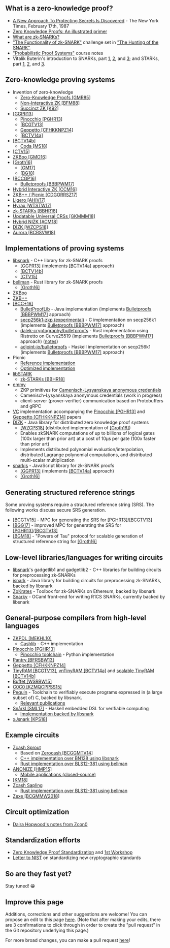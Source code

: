 ## What is a zero-knowledge proof?

- [A New Approach To Protecting Secrets Is Discovered](https://www.nytimes.com/1987/02/17/science/a-new-approach-to-protecting-secrets-is-discovered.html) - The New York Times, February 17th, 1987
- [Zero Knowledge Proofs: An illustrated primer](https://blog.cryptographyengineering.com/2014/11/27/zero-knowledge-proofs-illustrated-primer/)
- [What are zk-SNARKs?](https://z.cash/technology/zksnarks.html)
- ["The Functionality of zk-SNARK"](http://qed-it.com/2017/07/challenge-one-the-functionality-of-zk-snark/) challenge set in ["The Hunting of the SNARK"](http://qed-it.com/2017/07/the-hunting-of-the-snark/).
- ["Probabilistic Proof Systems"](http://people.cs.georgetown.edu/jthaler/COSC544.html) course notes
- Vitalik Buterin's introduction to SNARKs, part [1](https://medium.com/@VitalikButerin/quadratic-arithmetic-programs-from-zero-to-hero-f6d558cea649), [2](https://medium.com/@VitalikButerin/exploring-elliptic-curve-pairings-c73c1864e627), and [3](https://medium.com/@VitalikButerin/zk-snarks-under-the-hood-b33151a013f6); and STARKs, part [1](https://vitalik.ca/general/2017/11/09/starks_part_1.html), [2](https://vitalik.ca/general/2017/11/22/starks_part_2.html), and [3](https://vitalik.ca/general/2018/07/21/starks_part_3.html).

## Zero-knowledge proving systems

- Invention of zero-knowledge
  - [Zero-Knowledge Proofs [GMR85]](http://groups.csail.mit.edu/cis/crypto/classes/6.876/papers/gmr-ZK.pdf)
  - [Non-Interactive ZK [BFM88]](https://dl.acm.org/citation.cfm?id=62222)
  - [Succinct ZK [K92]](http://people.csail.mit.edu/vinodv/6892-Fall2013/efficientargs.pdf)
- [[GGPR13]](https://eprint.iacr.org/2012/215)
  - [Pinocchio [PGHR13]](https://eprint.iacr.org/2013/279.pdf)
  - [[BCGTV13]](https://eprint.iacr.org/2013/507)
  - [Geppetto [CFHKKNPZ14]](https://eprint.iacr.org/2014/976)
  - [[BCTV14a]](http://eprint.iacr.org/2013/879)
- [[BCTV14b]](https://eprint.iacr.org/2014/595)
  - [Coda [MS18]](https://codaprotocol.com/static/coda-whitepaper-05-10-2018-0.pdf)
- [[CTV15]](https://eprint.iacr.org/2015/377)
- [ZKBoo [GMO16]](https://eprint.iacr.org/2016/163.pdf)
- [[Groth16]](https://eprint.iacr.org/2016/260.pdf)
  - [[GM17]](https://eprint.iacr.org/2017/540.pdf)
  - [[BG18]](https://eprint.iacr.org/2018/187)
- [[BCCGP16]](https://eprint.iacr.org/2016/263.pdf)
  - [Bulletproofs [BBBPWM17]](https://web.stanford.edu/~buenz/pubs/bulletproofs.pdf)
- [Hybrid Interactive ZK [CCM16]](https://eprint.iacr.org/2016/583)
- [ZKB++ / Picnic [CDGORRSZ17]](https://eprint.iacr.org/2017/279.pdf)
- [Ligero [AHIV17]](https://acmccs.github.io/papers/p2087-amesA.pdf)
- [Hyrax [WTSTW17]](https://eprint.iacr.org/2017/1132.pdf)
- [zk-STARKs [BBHR18]](https://eprint.iacr.org/2018/046)
- [Updatable Universal CRSs [GKMMM18]](https://eprint.iacr.org/2018/280)
- [Hybrid NIZK [ACM18]](https://eprint.iacr.org/2018/557)
- [DIZK [WZCPS18]](https://eprint.iacr.org/2018/691)
- [Aurora [BCRSVW18]](https://eprint.iacr.org/2018/828.pdf)

## Implementations of proving systems

- [libsnark](https://github.com/scipr-lab/libsnark) - C++ library for zk-SNARK proofs
  - [[GGPR13]](https://eprint.iacr.org/2013/279.pdf) (implements [[BCTV14a]](http://eprint.iacr.org/2013/879) approach)
  - [[BCTV14b]](https://eprint.iacr.org/2014/595)
  - [[CTV15]](https://eprint.iacr.org/2015/377)
- [bellman](https://github.com/zkcrypto/bellman/) - Rust library for zk-SNARK proofs
  - [[Groth16]](https://eprint.iacr.org/2016/260.pdf)
- [ZKBoo](https://github.com/Sobuno/ZKBoo)
- [ZKB++](https://github.com/IAIK/gzkbpp)
- [[BCC+16]](https://eprint.iacr.org/2016/263.pdf)
  - [BulletProofLib](https://github.com/bbuenz/BulletProofLib) - Java implementation (implements [Bulletproofs [BBBPWM17]](https://web.stanford.edu/~buenz/pubs/bulletproofs.pdf) approach)
  - [secp256k1-zkp (experimental)](https://github.com/ElementsProject/secp256k1-zkp/pull/16) - C implementation on secp256k1 (implements [Bulletproofs [BBBPWM17]](https://web.stanford.edu/~buenz/pubs/bulletproofs.pdf) approach)
  - [dalek-cryptography/bulletproofs](https://github.com/dalek-cryptography/bulletproofs) - Rust implementation using Ristretto on Curve25519 (implements [Bulletproofs [BBBPWM17]](https://web.stanford.edu/~buenz/pubs/bulletproofs.pdf) approach) ([notes](https://doc-internal.dalek.rs/ristretto_bulletproofs/notes/index.html))
  - [adjoint-io/bulletproofs](https://github.com/adjoint-io/bulletproofs) - Haskell implementation on secp256k1 (implements [Bulletproofs [BBBPWM17]](https://web.stanford.edu/~buenz/pubs/bulletproofs.pdf) approach)
- Picnic
  - [Reference implementation](https://github.com/Microsoft/Picnic)
  - [Optimized implementation](https://github.com/IAIK/Picnic)
- [libSTARK](https://github.com/elibensasson/libSTARK)
  - [zk-STARKs [BBHR18]](https://eprint.iacr.org/2018/046)
- [emmy](https://github.com/xlab-si/emmy)
  - ZKP primitives for [Camenisch-Lysyanskaya anonymous credentials](https://eprint.iacr.org/2001/019.pdf)
  - Camenisch-Lysyanskaya anonymous credentials (work in progress)
  - client-server (prover-verifier) communication based on Protobuffers and gRPC
- [VC](https://archive.codeplex.com/?p=vc) implementation accompanying the [Pinocchio [PGHR13]](https://eprint.iacr.org/2013/279.pdf) and [Geppetto [CFHKKNPZ14]](https://eprint.iacr.org/2014/976) papers
- [DIZK](https://github.com/scipr-lab/dizk) - Java library for distributed zero knowledge proof systems
  - [[WZCPS18]](https://eprint.iacr.org/2018/691) (distributed implementation of [[Groth16]](https://eprint.iacr.org/2016/260.pdf))
  - Enables zkSNARK computations of up to billions of logical gates (100x larger than prior art) at a cost of 10μs per gate (100x faster than prior art)
  - Implements distributed polynomial evaluation/interpolation, distributed Lagrange polynomial computations, and distributed multi-scalar multiplication
- [snarkjs](https://github.com/iden3/snarkjs) - JavaScript library for zk-SNARK proofs
  - [[GGPR13]](https://eprint.iacr.org/2013/279.pdf) (implements [[BCTV14a]](http://eprint.iacr.org/2013/879) approach)
  - [[Groth16]](https://eprint.iacr.org/2016/260.pdf)

## Generating structured reference strings
Some proving systems require a structured reference string (SRS). The following works discuss secure SRS generation.
- [[BCGTV15]](https://ieeexplore.ieee.org/document/7163032/) - MPC for generating the SRS for [[PGHR13]](https://eprint.iacr.org/2013/279.pdf)/[[BCGTV13]](https://eprint.iacr.org/2013/507)
- [[BGG17]](https://eprint.iacr.org/2017/602) - improved MPC for generating the SRS for [[PGHR13]](https://eprint.iacr.org/2013/279.pdf)/[[BCGTV13]](https://eprint.iacr.org/2013/507)
- [[BGM18]](https://eprint.iacr.org/2017/1050) - "Powers of Tau" protocol for scalable generation of structured reference string for [[Groth16]](https://eprint.iacr.org/2016/260.pdf)

## Low-level libraries/languages for writing circuits

- [libsnark](https://github.com/scipr-lab/libsnark)'s gadgetlib1 and gadgetlib2 - C++ libraries for building circuits for preprocessing zk-SNARKs
- [jsnark](https://github.com/akosba/jsnark) - Java library for building circuits for preprocessing zk-SNARKs, backed by libsnark
- [ZoKrates](https://github.com/JacobEberhardt/ZoKrates) - Toolbox for zk-SNARKs on Ethereum, backed by libsnark
- [Snarky](https://github.com/o1-labs/snarky) - OCaml front-end for writing R1CS SNARKs, currently backed by libsnark

## General-purpose compilers from high-level languages
- [ZKPDL [MEKHL10]](https://www.usenix.org/legacy/event/sec10/tech/full_papers/Meiklejohn.pdf)
  - [Cashlib](https://github.com/brownie/cashlib) - C++ implementation
- [Pinocchio [PGHR13]](https://eprint.iacr.org/2013/279.pdf)
  - [Pinocchio toolchain](https://archive.codeplex.com/?p=vc) - Python implementation
- [Pantry [BFRSBW13]](https://arifeldman.com/pub/pantry-sosp13.pdf)
- [Geppetto [CFHKKNPZ14]](https://eprint.iacr.org/2014/976)
- [TinyRAM [BCGTV13]](https://eprint.iacr.org/2013/507), [vnTinyRAM [BCTV14a]](http://eprint.iacr.org/2013/879) and [scalable TinyRAM [BCTV14b]](https://eprint.iacr.org/2014/595)
- [Buffet [WSRBW15]](https://cs.nyu.edu/~mwalfish/papers/buffet-ndss15.pdf)
- [C0C0 [KZMQCPPSS15]](https://eprint.iacr.org/2015/1093)
- [Pequin](https://github.com/pepper-project/pequin) - Toolchain to verifiably execute programs expressed in (a large subset of) C,  backed by libsnark.
  - [Relevant publications](https://www.pepper-project.org/#publications) 
- [Snårkl [SML17]](https://link.springer.com/chapter/10.1007%2F978-3-319-73305-0_3) - Haskell embedded DSL for verifiable computing
  - [Implementation backed by libsnark](https://github.com/gstew5/snarkl)
- [xJsnark [KPS18]](https://csdl.computer.org/csdl/proceedings/sp/2018/4353/00/435301a543.pdf)


## Example circuits

- [Zcash Sprout](https://github.com/zcash/zips/blob/master/protocol/protocol.pdf)
  - Based on [Zerocash [BCGGMTV14]](https://www.ieee-security.org/TC/SP2014/papers/Zerocash_c_DecentralizedAnonymousPaymentsfromBitcoin.pdf)
  - [C++ implementation over BN128 using libsnark](https://github.com/zcash/zcash/tree/master/src/zcash/circuit)
  - [Rust implementation over BLS12-381 using bellman](https://github.com/zcash-hackworks/sapling-crypto/tree/master/src/circuit/sprout)
- [ANONIZE [HMP15]](https://eprint.iacr.org/2015/681.pdf)
  - [Mobile applications (closed-source)](https://anonize.org/)
- [[KM18]](https://eprint.iacr.org/2018/176)
- [Zcash Sapling](https://github.com/zcash/zips/blob/master/protocol/sapling.pdf)
  - [Rust implementation over BLS12-381 using bellman](https://github.com/zcash-hackworks/sapling-crypto)
- [Zexe [BCGMMW2018]](https://eprint.iacr.org/2018/962.pdf)


## Circuit optimization

- [Daira Hopwood's notes from Zcon0](https://docs.google.com/document/d/1aZ1GUAJOBFuqD4GOo9HqAH8w4xJo7HM4Bjte5-wkdnU)


## Standardization efforts

- [Zero Knowledge Proof Standardization](https://zkproof.org/) and [1st Workshop](https://zkproof.org/standards_meetings.html)
- [Letter to NIST](docs/Letter-to-NIST-20160613-Advanced-Crypto.pdf) on standardizing new cryptographic standards


## So are they fast yet?

Stay tuned! 😁

## Improve this page

Additions, corrections and other suggestions are welcome! You can propose an edit to this page [here](https://github.com/ZKProofs/ZKProofs.github.io/edit/master/index.md). (Note that after making your edits, there are 3 confirmations to click through in order to create the "pull request" in the Git repository underlying this page.)

For more broad changes, you can make a pull request [here](https://github.com/ZKProofs/ZKProofs.github.io)!
